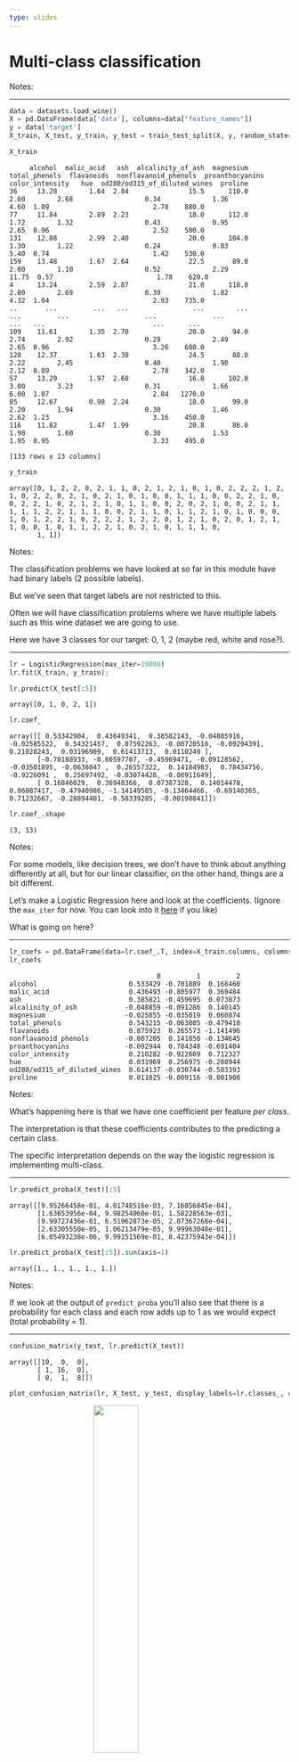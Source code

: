 ```yaml
---
type: slides
---
```


# Multi-class classification

Notes: <br>

---

``` python
data = datasets.load_wine()
X = pd.DataFrame(data['data'], columns=data["feature_names"])
y = data['target']
X_train, X_test, y_train, y_test = train_test_split(X, y, random_state=2021)
```

``` python
X_train
```

```out
     alcohol  malic_acid   ash  alcalinity_of_ash  magnesium  total_phenols  flavanoids  nonflavanoid_phenols  proanthocyanins  color_intensity   hue  od280/od315_of_diluted_wines  proline
36     13.28        1.64  2.84               15.5      110.0           2.60        2.68                  0.34             1.36             4.60  1.09                          2.78    880.0
77     11.84        2.89  2.23               18.0      112.0           1.72        1.32                  0.43             0.95             2.65  0.96                          2.52    500.0
131    12.88        2.99  2.40               20.0      104.0           1.30        1.22                  0.24             0.83             5.40  0.74                          1.42    530.0
159    13.48        1.67  2.64               22.5       89.0           2.60        1.10                  0.52             2.29            11.75  0.57                          1.78    620.0
4      13.24        2.59  2.87               21.0      118.0           2.80        2.69                  0.39             1.82             4.32  1.04                          2.93    735.0
..       ...         ...   ...                ...        ...            ...         ...                   ...              ...              ...   ...                           ...      ...
109    11.61        1.35  2.70               20.0       94.0           2.74        2.92                  0.29             2.49             2.65  0.96                          3.26    680.0
128    12.37        1.63  2.30               24.5       88.0           2.22        2.45                  0.40             1.90             2.12  0.89                          2.78    342.0
57     13.29        1.97  2.68               16.8      102.0           3.00        3.23                  0.31             1.66             6.00  1.07                          2.84   1270.0
85     12.67        0.98  2.24               18.0       99.0           2.20        1.94                  0.30             1.46             2.62  1.23                          3.16    450.0
116    11.82        1.47  1.99               20.8       86.0           1.98        1.60                  0.30             1.53             1.95  0.95                          3.33    495.0

[133 rows x 13 columns]
```

``` python
y_train
```

```out
array([0, 1, 2, 2, 0, 2, 1, 1, 0, 2, 1, 2, 1, 0, 1, 0, 2, 2, 2, 1, 2, 1, 0, 2, 2, 0, 2, 1, 0, 2, 1, 0, 1, 0, 0, 1, 1, 1, 0, 0, 2, 2, 1, 0, 0, 2, 2, 1, 0, 2, 1, 2, 1, 0, 1, 1, 0, 0, 2, 0, 2, 1, 0, 0, 2, 1, 1, 1, 1, 1, 2, 2, 1, 1, 1, 0, 0, 2, 1, 1, 0, 1, 1, 2, 1, 0, 1, 0, 0, 0, 1, 0, 1, 2, 2, 1, 0, 2, 2, 2, 1, 2, 2, 0, 1, 2, 1, 0, 2, 0, 1, 2, 1, 1, 0, 0, 1, 0, 1, 1, 2, 2, 1, 0, 2, 1, 0, 1, 1, 1, 0,
       1, 1])
```

Notes:

The classification problems we have looked at so far in this module have
had binary labels (2 possible labels).

But we’ve seen that target labels are not restricted to this.

Often we will have classification problems where we have multiple labels
such as this wine dataset we are going to use.

Here we have 3 classes for our target: 0, 1, 2 (maybe red, white and
rose?).

---

``` python
lr = LogisticRegression(max_iter=10000)
lr.fit(X_train, y_train);
```

``` python
lr.predict(X_test[:5])
```

```out
array([0, 1, 0, 2, 1])
```

``` python
lr.coef_
```

```out
array([[ 0.53342904,  0.43649341,  0.38582143, -0.04885916, -0.02585522,  0.54321457,  0.87592263, -0.00720518, -0.09294391,  0.21028243,  0.03196909,  0.61413713,  0.0110249 ],
       [-0.70188933, -0.80597707, -0.45969471, -0.09128562, -0.03501895, -0.0638047 ,  0.26557322,  0.14184983,  0.78434756, -0.9226091 ,  0.25697492, -0.03074428, -0.00911649],
       [ 0.16846029,  0.36948366,  0.07387328,  0.14014478,  0.06087417, -0.47940986, -1.14149585, -0.13464466, -0.69140365,  0.71232667, -0.28894401, -0.58339285, -0.00190841]])
```

``` python
lr.coef_.shape
```

```out
(3, 13)
```

Notes:

For some models, like decision trees, we don’t have to think about
anything differently at all, but for our linear classifier, on the other
hand, things are a bit different.

Let’s make a Logistic Regression here and look at the coefficients.
(Ignore the `max_iter` for now. You can look into it
<a href="https://medium.com/analytics-vidhya/a-complete-understanding-of-how-the-logistic-regression-can-perform-classification-a8e951d31c76" target="_blank">here</a>
if you like)

What is going on here?

---

``` python
lr_coefs = pd.DataFrame(data=lr.coef_.T, index=X_train.columns, columns=lr.classes_)
lr_coefs
```

```out
                                     0         1         2
alcohol                       0.533429 -0.701889  0.168460
malic_acid                    0.436493 -0.805977  0.369484
ash                           0.385821 -0.459695  0.073873
alcalinity_of_ash            -0.048859 -0.091286  0.140145
magnesium                    -0.025855 -0.035019  0.060874
total_phenols                 0.543215 -0.063805 -0.479410
flavanoids                    0.875923  0.265573 -1.141496
nonflavanoid_phenols         -0.007205  0.141850 -0.134645
proanthocyanins              -0.092944  0.784348 -0.691404
color_intensity               0.210282 -0.922609  0.712327
hue                           0.031969  0.256975 -0.288944
od280/od315_of_diluted_wines  0.614137 -0.030744 -0.583393
proline                       0.011025 -0.009116 -0.001908
```

Notes:

What’s happening here is that we have one coefficient per feature *per
class*.

The interpretation is that these coefficients contributes to the
predicting a certain class.

The specific interpretation depends on the way the logistic regression
is implementing multi-class.

---

``` python
lr.predict_proba(X_test)[:5]
```

```out
array([[9.95266458e-01, 4.01748516e-03, 7.16056845e-04],
       [1.63653956e-04, 9.98254060e-01, 1.58228563e-03],
       [9.99727436e-01, 6.51962873e-05, 2.07367268e-04],
       [2.63305550e-05, 1.06213479e-05, 9.99963048e-01],
       [6.05493238e-06, 9.99151569e-01, 8.42375943e-04]])
```

``` python
lr.predict_proba(X_test[:5]).sum(axis=1)
```

```out
array([1., 1., 1., 1., 1.])
```

Notes:

If we look at the output of `predict_proba` you’ll also see that there
is a probability for each class and each row adds up to 1 as we would
expect (total probability = 1).

---

``` python
confusion_matrix(y_test, lr.predict(X_test))
```

```out
array([[19,  0,  0],
       [ 1, 16,  0],
       [ 0,  1,  8]])
```

``` python
plot_confusion_matrix(lr, X_test, y_test, display_labels=lr.classes_, cmap='Blues', values_format='d');
```

<img src="/module8/module8_17/unnamed-chunk-13-1.png" width="40%" style="display: block; margin: auto;" />

Note: As we saw in Module 7, we can still create confusion matrices but
now they are greater than a 2 X 2 grid.

We have 3 classes for this data, so our confusion matrix is 3 X 3.

---

``` python
print(classification_report(y_test, lr.predict(X_test)))
```

```out
              precision    recall  f1-score   support

           0       0.95      1.00      0.97        19
           1       0.94      0.94      0.94        17
           2       1.00      0.89      0.94         9

    accuracy                           0.96        45
   macro avg       0.96      0.94      0.95        45
weighted avg       0.96      0.96      0.96        45
```

Notes:

Precision, recall, etc. don’t apply directly but like we said before, if
we pick one of the classes as positive, and consider the rest to be
negative, then we can.

---

``` python
x_train_2d = X_train[['alcohol', 'malic_acid']]
x_train_2d.head(3)
```

```out
     alcohol  malic_acid
36     13.28        1.64
77     11.84        2.89
131    12.88        2.99
```

<img src="/module8/module8_17/unnamed-chunk-16-1.png" width="48%" style="display: block; margin: auto;" />

Notes:

We can also make plots shoulding the decision boundaries, but this time,
it will show more classes.

For us to be able to plot this we need to select 2 features so we are
picking `alcohol` and `malic_acid`.

In this plot, the colours are inconsistent with the shapes. - The red
triangles correspond to the light blue predictions. - The black X’s
correspond to the red predictions/ - The blue circles (correctly)
correspond to the blue circles.

---

<img src="/module8/module8_17/unnamed-chunk-17-1.png" width="80%" style="display: block; margin: auto;" />

Notes:

We can plot multi-class problems with other classifiers too.

Here we can see the boundaries of the decision tree classifier as well
as SVM with an RBF kernel.

---

# Let’s apply what we learned\!

Notes: <br>
